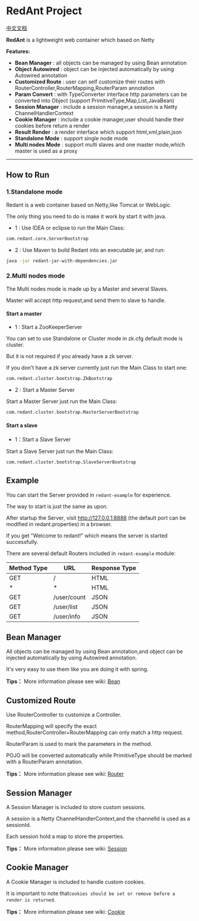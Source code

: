# RedAnt Project

[中文文档](https://github.com/all4you/redant/blob/master/README_CN.md)

**RedAnt** is a lightweight web container which based on Netty

 **Features:**
 
- **Bean Manager** : all objects can be managed by using Bean annotation 
- **Object Autowired** : object can be injected automatically by using Autowired annotation
- **Customized Route**  : user can self customize their routes with RouterController,RouterMapping,RouterParam annotation
- **Param Convert**  : with TypeConverter interface http parameters can be converted into Object (support PrimitiveType,Map,List,JavaBean)
- **Session Manager**  : include a session manager,a session is a Netty ChannelHandlerContext
- **Cookie Manager**  : include a cookie manager,user should handle their cookies before return a render
- **Result Render**  : a render interface which support html,xml,plain,json
- **Standalone Mode**  : support single node mode
- **Multi nodes Mode**  : support multi slaves and one master mode,which master is used as a proxy

-------------------

## How to Run

### 1.Standalone mode

Redant is a web container based on Netty,like Tomcat or WebLogic.

The only thing you need to do is make it work by start it with java. 

- 1 : Use IDEA or eclipse to run the Main Class:

``` sh
com.redant.core.ServerBootstrap
```

- 2 : Use Maven to build Redant into an executable jar, and run:

``` sh
java -jar redant-jar-with-dependencies.jar
```


### 2.Multi nodes mode

The Multi nodes mode is made up by a Master and several Slaves.

Master will accept http request,and send them to slave to handle.


#### Start a master

- 1 : Start a ZooKeeperServer

You can set to use Standalone or Cluster mode in zk.cfg default mode is cluster.

But it is not required if you already have a zk server.

If you don't have a zk server currently just run the Main Class to start one:

``` sh
com.redant.cluster.bootstrap.ZkBootstrap
```

- 2 : Start a Master Server

Start a Master Server just run the Main Class:

``` sh
com.redant.cluster.bootstrap.MasterServerBootstrap
```

#### Start a slave

- 1：Start a Slave Server 

Start a Slave Server just run the Main Class: 

``` sh
com.redant.cluster.bootstrap.SlaveServerBootstrap
```

## Example

You can start the Server provided in `redant-example` for experience.

The way to start is just the same as upon.

After startup the Server, visit  http://127.0.0.1:8888 (the default port can be modified in redant.properties) in a browser.

If you get  "Welcome to redant!" which means the server is started successfully. 

There are several default Routers included in `redant-example` module:

| Method Type       | URL                          | Response Type                 |
| ----------------- | ---------------------------- | ----------------------------- |
| GET               | /                            | HTML                          |
| \*                | \*                           | HTML                          |
| GET               | /user/count                  | JSON                          |
| GET               | /user/list                   | JSON                          |
| GET               | /user/info                   | JSON                          |




## Bean Manager

All objects can be managed by using Bean annotation,and object can be injected automatically by using Autowired annotation.

It's very easy to use them like you are doing it with spring.

**Tips：** More information please see wiki: [Bean][1]



## Customized Route

Use RouterController to customize a Controller. 

RouterMapping will specify the exact method,RouterController+RouterMapping can only match a http request. 

RouterParam is used to mark the parameters in the method.

POJO will be converted automatically while PrimitiveType should be marked with a RouterParam annotation.

**Tips：** More information please see wiki: [Router][2]



## Session Manager

A Session Manager is included to store custom sessions. 

A session is a Netty ChannelHandlerContext,and the channelId is used as a sessionId. 

Each session hold a map to store the properties.

**Tips：** More information please see wiki: [Session][3]



## Cookie Manager

A Cookie Manager is included to handle custom cookies.

It is important to note that`cookies should be set or remove before a render is returned`.

**Tips：** More information please see wiki: [Cookie][4]




  [1]: https://github.com/all4you/redant/wiki/1:Bean
  [2]: https://github.com/all4you/redant/wiki/2:Router
  [3]: https://github.com/all4you/redant/wiki/3:Session
  [4]: https://github.com/all4you/redant/wiki/4:Cookie


